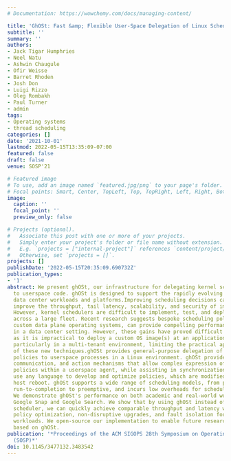```yaml
---
# Documentation: https://wowchemy.com/docs/managing-content/

title: 'GhOSt: Fast &amp; Flexible User-Space Delegation of Linux Scheduling'
subtitle: ''
summary: ''
authors:
- Jack Tigar Humphries
- Neel Natu
- Ashwin Chaugule
- Ofir Weisse
- Barret Rhoden
- Josh Don
- Luigi Rizzo
- Oleg Rombakh
- Paul Turner
- admin
tags:
- Operating systems
- thread scheduling
categories: []
date: '2021-10-01'
lastmod: 2022-05-15T13:35:09-07:00
featured: false
draft: false
venue: SOSP'21

# Featured image
# To use, add an image named `featured.jpg/png` to your page's folder.
# Focal points: Smart, Center, TopLeft, Top, TopRight, Left, Right, BottomLeft, Bottom, BottomRight.
image:
  caption: ''
  focal_point: ''
  preview_only: false

# Projects (optional).
#   Associate this post with one or more of your projects.
#   Simply enter your project's folder or file name without extension.
#   E.g. `projects = ["internal-project"]` references `content/project/deep-learning/index.md`.
#   Otherwise, set `projects = []`.
projects: []
publishDate: '2022-05-15T20:35:09.690732Z'
publication_types:
- '1'
abstract: We present ghOSt, our infrastructure for delegating kernel scheduling decisions
  to userspace code. ghOSt is designed to support the rapidly evolving needs of our
  data center workloads and platforms.Improving scheduling decisions can drastically
  improve the throughput, tail latency, scalability, and security of important workloads.
  However, kernel schedulers are difficult to implement, test, and deploy efficiently
  across a large fleet. Recent research suggests bespoke scheduling policies, within
  custom data plane operating systems, can provide compelling performance results
  in a data center setting. However, these gains have proved difficult to realize
  as it is impractical to deploy a custom OS image(s) at an application granularity,
  particularly in a multi-tenant environment, limiting the practical applications
  of these new techniques.ghOSt provides general-purpose delegation of scheduling
  policies to userspace processes in a Linux environment. ghOSt provides state encapsulation,
  communication, and action mechanisms that allow complex expression of scheduling
  policies within a userspace agent, while assisting in synchronization. Programmers
  use any language to develop and optimize policies, which are modified without a
  host reboot. ghOSt supports a wide range of scheduling models, from per-CPU to centralized,
  run-to-completion to preemptive, and incurs low overheads for scheduling actions.
  We demonstrate ghOSt's performance on both academic and real-world workloads, including
  Google Snap and Google Search. We show that by using ghOSt instead of the kernel
  scheduler, we can quickly achieve comparable throughput and latency while enabling
  policy optimization, non-disruptive upgrades, and fault isolation for our data center
  workloads. We open-source our implementation to enable future research and development
  based on ghOSt.
publication: '*Proceedings of the ACM SIGOPS 28th Symposium on Operating Systems Principles
  (SOSP)*'
doi: 10.1145/3477132.3483542
---
```

